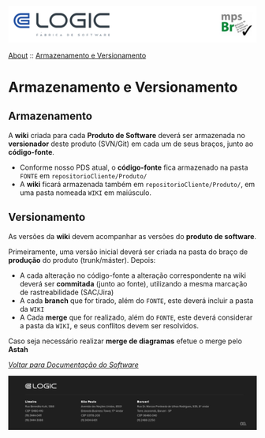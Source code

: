![Cabecalho](../../ReadMe-Anexos/Cabecalho.png)

[About](../About.md) :: [Armazenamento e Versionamento](Armazenamento-e-Versionamento.md)


# Armazenamento e Versionamento

## Armazenamento

A **wiki** criada para cada **Produto de Software** deverá ser armazenada no **versionador** deste produto (SVN/Git) em cada um de seus braços, junto ao **código-fonte**.

- Conforme nosso PDS atual, o **código-fonte** fica armazenado na pasta `FONTE` em `repositorioCliente/Produto/`
- A **wiki** ficará armazenada também em `repositorioCliente/Produto/`, em uma pasta nomeada `WIKI` em maiúsculo.


## Versionamento

As versões da **wiki** devem acompanhar as versões do **produto de software**.

Primeiramente, uma versão inicial deverá ser criada na pasta do braço de **produção** do produto (trunk/máster).
Depois:
  - A cada alteração no código-fonte a alteração correspondente na wiki deverá ser **commitada** (junto ao fonte), utilizando a mesma marcação de rastreabilidade (SAC/Jira)
  - A cada **branch** que for tirado, além do `FONTE`, este deverá incluir a pasta da `WIKI`
  - A Cada **merge** que for realizado, além do `FONTE`, este deverá considerar a pasta da `WIKI`, e seus conflitos devem ser resolvidos.

Caso seja necessário realizar **merge de diagramas** efetue o merge pelo **Astah**



_[Voltar para Documentação do Software](../../ReadMe.md)_


![Rodape](../../ReadMe-Anexos/Rodape.png)
